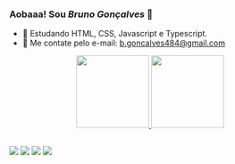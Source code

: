 ### Aobaaa! Sou *Bruno Gonçalves* 👋

- 🌱 Estudando HTML, CSS, Javascript e Typescript.
- 💬 Me contate pelo e-mail: b.goncalves484@gmail.com


<div align="center">
  <a href="https://github.com/brunogon99">
  <img height="130em" src="https://github-readme-stats.vercel.app/api?username=brunogon99&show_icons=true&theme=tokyonight&include_all_commits=true&count_private=true"/>
  <img height="130em" src="https://github-readme-stats.vercel.app/api/top-langs/?username=brunogon99&layout=compact&langs_count=7&theme=tokyonight"/>
</div>

##

<div>
  <a href="https://instagram.com/brunosumemu" target="_blank"><img src="https://img.shields.io/badge/-Instagram-%23E4405F?style=for-the-badge&logo=instagram&logoColor=white" target="_blank"></a>
 <a href="https://discord.gg/Bruno ~CalangoMan~#3454" target="_blank"><img src="https://img.shields.io/badge/Discord-7289DA?style=for-the-badge&logo=discord&logoColor=white" target="_blank"></a> 
  <a href = "mailto:b.goncalves484@gmail.com"><img src="https://img.shields.io/badge/-Gmail-%23333?style=for-the-badge&logo=gmail&logoColor=white" target="_blank"></a>
  <a href="https://www.linkedin.com/in/bruno-gonçalves-75186670" target="_blank"><img src="https://img.shields.io/badge/-LinkedIn-%230077B5?style=for-the-badge&logo=linkedin&logoColor=white" target="_blank"></a> 
</div>
